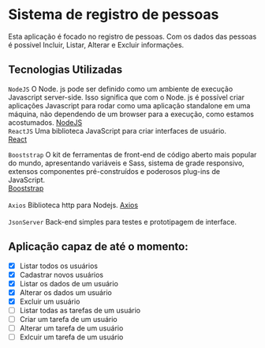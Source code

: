 # Sistema de registro de pessoas
Esta aplicação é focado no registro de pessoas.
Com os dados das pessoas é possivel Incluir, Listar, Alterar e Excluir informações.

## Tecnologias Utilizadas
`NodeJS`
O Node. js pode ser definido como um ambiente de execução Javascript server-side. Isso significa que com o Node. js é possível criar aplicações Javascript para rodar como uma aplicação standalone em uma máquina, não dependendo de um browser para a execução, como estamos acostumados.
[NodeJS](https://nodejs.org/en/)</br>
`ReactJS`
  Uma biblioteca JavaScript para criar interfaces de usuário.</br>
 [React](https://pt-br.reactjs.org/)</br>

`Booststrap`
  O kit de ferramentas de front-end de código aberto mais popular do mundo, apresentando variáveis e Sass, sistema de grade responsivo, extensos componentes pré-construídos e poderosos plug-ins de JavaScript.</br>
  [Booststrap](https://getbootstrap.com/)</br>
  </br>
  `Axios`
  Biblioteca http para Nodejs.
  [Axios](https://www.npmjs.com/package/axios)</br>
  </br>`JsonServer`
  Back-end simples para testes e prototipagem de interface.
  
## Aplicação capaz de até o momento:

- [x] Listar todos os usuários
- [x] Cadastrar novos usuários
- [x] Listar os dados de um usuário
- [x] Alterar os dados um usuário
- [x] Excluir um usuário
- [ ] Listar todas as tarefas de um usuário
- [ ] Criar um tarefa de um usuário
- [ ] Alterar um tarefa de um usuário
- [ ] Exlcuir um tarefa de um usuário
